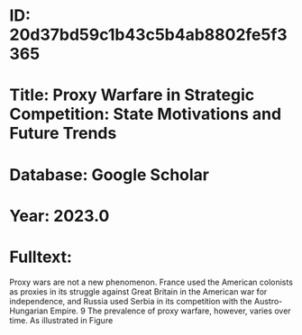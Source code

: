 # ID: 20d37bd59c1b43c5b4ab8802fe5f3365
# Title: Proxy Warfare in Strategic Competition: State Motivations and Future Trends
# Database: Google Scholar
# Year: 2023.0
# Fulltext:
Proxy wars are not a new phenomenon.
France used the American colonists as proxies in its struggle against Great Britain in the American war for independence, and Russia used Serbia in its competition with the Austro-Hungarian Empire.
9 The prevalence of proxy warfare, however, varies over time.
As illustrated in Figure